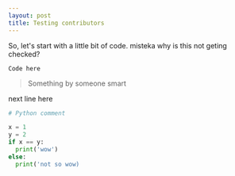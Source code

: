 ```yaml
---
layout: post
title: Testing contributors
---
```


So, let's start with a little bit of code. misteka why is this not geting checked? 

`Code here`

> Something by someone smart 

next line here

```python
# Python comment

x = 1
y = 2
if x == y:
  print('wow')
else:
  print('not so wow)
```